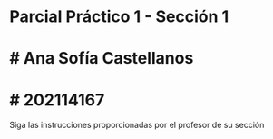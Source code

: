 # Parcial Práctico 1 - Sección 1
# # Ana Sofía Castellanos
# # 202114167
Siga las instrucciones proporcionadas por el profesor de su sección

